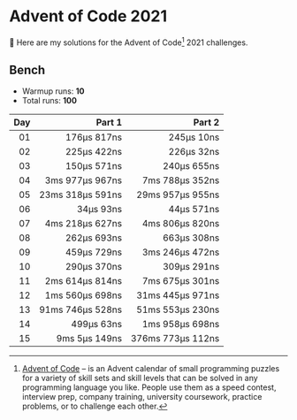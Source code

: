 # Advent of Code 2021

:wave: Here are my solutions for the Advent of Code[^aoc] 2021 challenges.

## Bench

- Warmup runs: **10**
- Total runs: **100**

| Day |           Part 1 |            Part 2 |
| --: | ---------------: | ----------------: |
|  01 |      176µs 817ns |        245µs 10ns |
|  02 |      225µs 422ns |        226µs 32ns |
|  03 |      150µs 571ns |       240µs 655ns |
|  04 |  3ms 977µs 967ns |   7ms 788µs 352ns |
|  05 | 23ms 318µs 591ns |  29ms 957µs 955ns |
|  06 |        34µs 93ns |        44µs 571ns |
|  07 |  4ms 218µs 627ns |   4ms 806µs 820ns |
|  08 |      262µs 693ns |       663µs 308ns |
|  09 |      459µs 729ns |   3ms 246µs 472ns |
|  10 |      290µs 370ns |       309µs 291ns |
|  11 |  2ms 614µs 814ns |   7ms 675µs 301ns |
|  12 |  1ms 560µs 698ns |  31ms 445µs 971ns |
|  13 | 91ms 746µs 528ns |  51ms 553µs 230ns |
|  14 |       499µs 63ns |   1ms 958µs 698ns |
|  15 |    9ms 5µs 149ns | 376ms 773µs 112ns |

[^aoc]: [Advent of Code][aoc] – is an Advent calendar of small programming puzzles for a variety of skill sets and skill levels that can be solved in any programming language you like. People use them as a speed contest, interview prep, company training, university coursework, practice problems, or to challenge each other.

[aoc]: https://adventofcode.com
